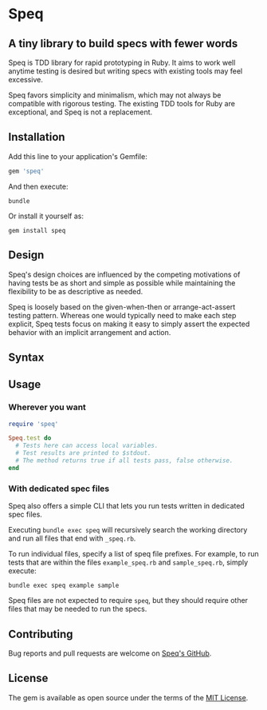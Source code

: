 # Speq

## A tiny library to build specs with fewer words

Speq is TDD library for rapid prototyping in Ruby. It aims to work well anytime testing is desired but writing specs with existing tools may feel excessive.

Speq favors simplicity and minimalism, which may not always be compatible with rigorous testing. The existing TDD tools for Ruby are exceptional, and Speq is not a replacement.

## Installation

Add this line to your application's Gemfile:

```ruby
gem 'speq'
```

And then execute:

    bundle

Or install it yourself as:

    gem install speq

## Design

Speq's design choices are influenced by the competing motivations of having tests be as short and simple as possible while maintaining the flexibility to be as descriptive as needed.

Speq is loosely based on the given-when-then or arrange-act-assert testing pattern. Whereas one would typically need to make each step explicit, Speq tests focus on making it easy to simply assert the expected behavior with an implicit arrangement and action.

## Syntax

## Usage

### Wherever you want

```ruby
require 'speq'

Speq.test do
  # Tests here can access local variables.
  # Test results are printed to $stdout.
  # The method returns true if all tests pass, false otherwise.
end
```

### With dedicated spec files

Speq also offers a simple CLI that lets you run tests written in dedicated spec files.

Executing `bundle exec speq` will recursively search the working directory and run all files that end with `_speq.rb`.

To run individual files, specify a list of speq file prefixes. For example, to run tests that are within the files `example_speq.rb` and `sample_speq.rb`, simply execute:

    bundle exec speq example sample

Speq files are not expected to require `speq`, but they should require other files that may be needed to run the specs.

## Contributing

Bug reports and pull requests are welcome on [Speq's GitHub](https://github.com/znrm/speq).

## License

The gem is available as open source under the terms of the [MIT License](https://opensource.org/licenses/MIT).
